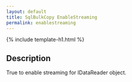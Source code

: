 ```yaml
---
layout: default
title: SqlBulkCopy EnableStreaming
permalink: enablestreaming
---
```


{% include template-h1.html %}

## Description

True to enable streaming for IDataReader object.
